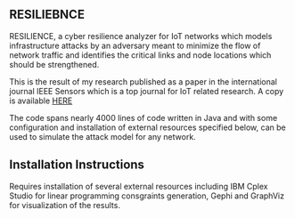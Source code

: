 RESILIEBNCE
-----------

RESILIENCE, a cyber resilience analyzer for IoT networks which models infrastructure attacks by an adversary meant to minimize the flow of network traffic and identifies the critical links and node locations which should be strengthened. 

This is the result of my research published as a paper in the international journal IEEE Sensors which is a top journal for IoT related research. A copy is available [HERE](https://github.com/uashraf1981/RESILIENCE/blob/master/PROSE%20-%20Proactive%20Resilience%20in%20IoTs%20IEEE%20Sensors.pdf)

The code spans nearly 4000 lines of code written in Java and with some configuration and installation of external resources specified below, can be used to simulate the attack model for any network.

Installation Instructions
-------------------------

Requires installation of several external resources including IBM Cplex Studio for linear programming consgraints generation, Gephi and GraphViz for visualization of the results.
